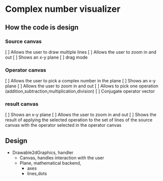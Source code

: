 # Complex number visualizer

## How the code is design

### Source canvas

[ ] Allows the user to draw multiple lines
[ ] Allows the user to zoom in and out
[ ] Shows an x-y plane
[ ] drag mode

### Operator canvas

[ ] Allows the user to pick a complex number in the plane
[ ] Shows an x-y plane
[ ] Allows the user to zoom in and out
[ ] Allows to pick one operation (addition,subtraction,multiplication,division)
[ ] Conjugate operator vector

### result canvas

[ ] Shows an x-y plane
[ ] Allows the user to zoom in and out
[ ] Shows the result of applying the selected operation to the set of lines of the source canvas with the operator selected in the operator canvas



## Design

* Drawable2dGraphics, handler
  * Canvas, handles interaction with the user
  * Plane, mathematical backend,
    * axes
    * lines,dots

